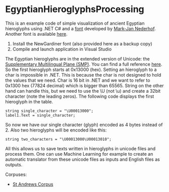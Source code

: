 # EgyptianHieroglyphsProcessing
This is an example code of simple visualization of ancient Egyptian hieroglyphs using .NET C# and a [font](https://mjn.host.cs.st-andrews.ac.uk/egyptian/fonts/newgardiner.html) developed by [Mark-Jan Nederhof](https://mjn.host.cs.st-andrews.ac.uk/). Another font is available [here](https://www.dafont.com/ancient-egyptian-hieroglyphs.font).

1) Install the NewGardiner font (also provided here as a backup copy)
2) Compile and launch application in Visual Studio

The Egyptian hieroglyphs are in the extended version of Unicode: the [Supplementary Multilingual Plane (SMP)](https://en.wikipedia.org/wiki/Plane_(Unicode)#Supplementary_Multilingual_Plane). You can find a full reference [here](http://unicode.org/charts/PDF/U13000.pdf). So the first hieroglyph starts at 0x13000 (hex). Setting an hieroglyph to a char is impossible in .NET. This is because the char is not designed to hold the values that we need. Char is 16 bit in .NET and we want to refer to 0x1300 hex (77824 decimal) which is bigger than 65565. String on the other hand can handle this, but we need to use the \U (not \u) and create a 32bit character (note the leading zeros). The following code displays the first hieroglyph in the table.
```
string single_character = "\U00013000";
label1.Text = single_character;
```
So now we have our single character (glyph) encoded as 4 bytes instead of 2. Also two hieroglyphs will be encoded like this:
```
string two_characters = "\U00013000\U00013010";
```
All this allows us to save texts written in hieroglyphs in unicode files and process them. One can use Machine Learning for example to create an automatic translator from these unicode files as inputs and English files as outputs.

Corpuses: 

*  [St Andrews Corpus](https://mjn.host.cs.st-andrews.ac.uk/egyptian/texts/corpus/pdf/)


